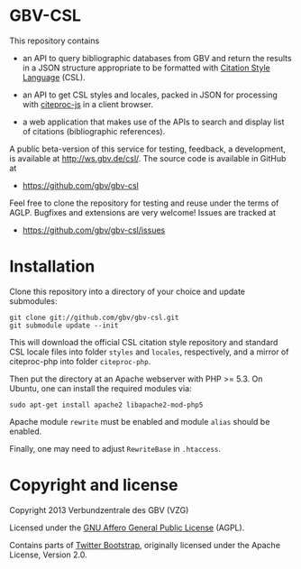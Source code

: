 # GBV-CSL

This repository contains 

* an API to query bibliographic databases from GBV and return the results in a
  JSON structure appropriate to be formatted with [Citation Style Language](
  http://citationstyles.org/) (CSL).

* an API to get CSL styles and locales, packed in JSON for processing with
  [citeproc-js](http://gsl-nagoya-u.net/http/pub/citeproc-doc.html) in a 
  client browser.

* a web application that makes use of the APIs to search and display list of
  citations (bibliographic references).

A public beta-version of this service for testing, feedback, a development, is
available at <http://ws.gbv.de/csl/>. The source code is available in GitHub at

* https://github.com/gbv/gbv-csl

Feel free to clone the repository for testing and reuse under the terms of
AGLP. Bugfixes and extensions are very welcome! Issues are tracked at

* https://github.com/gbv/gbv-csl/issues


# Installation

Clone this repository into a directory of your choice and update submodules:

    git clone git://github.com/gbv/gbv-csl.git
    git submodule update --init

This will download the official CSL citation style repository and standard CSL
locale files into folder `styles` and `locales`, respectively, and a mirror of
citeproc-php into folder `citeproc-php`.

Then put the directory at an Apache webserver with PHP >= 5.3. On Ubuntu, one
can install the required modules via: 

    sudo apt-get install apache2 libapache2-mod-php5

Apache module `rewrite` must be enabled and module `alias` should be enabled.

Finally, one may need to adjust `RewriteBase` in `.htaccess`.

# Copyright and license

Copyright 2013 Verbundzentrale des GBV (VZG)

Licensed under the [GNU Affero General Public
License](http://www.gnu.org/licenses/agpl-3.0.html) (AGPL).

Contains parts of [Twitter Bootstrap](http://twitter.github.com/bootstrap/),
originally licensed under the Apache License, Version 2.0.


